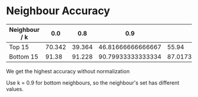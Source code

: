 # Neighbour Accuracy

| Neighbour / k | 0.0    | 0.8    | 0.9               | 0.95              |
|---------------|--------|--------|-------------------|-------------------|
| Top 15        | 70.342 | 39.364 | 46.81666666666667 | 55.94             |
| Bottom 15     | 91.38  | 91.228 | 90.79933333333334 | 87.01733333333334 |

We get the highest accuracy without normalization

Use k = 0.9 for bottom neighbours, so the neighbour's set has different values.
